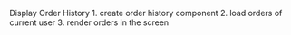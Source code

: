 Display Order History
    1. create order history component
    2. load orders of current user
    3. render orders in the screen